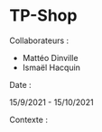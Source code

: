 # TP-Shop

Collaborateurs : 

- Mattéo Dinville 
- Ismaël Hacquin

Date : 

15/9/2021 - 15/10/2021

Contexte : 

